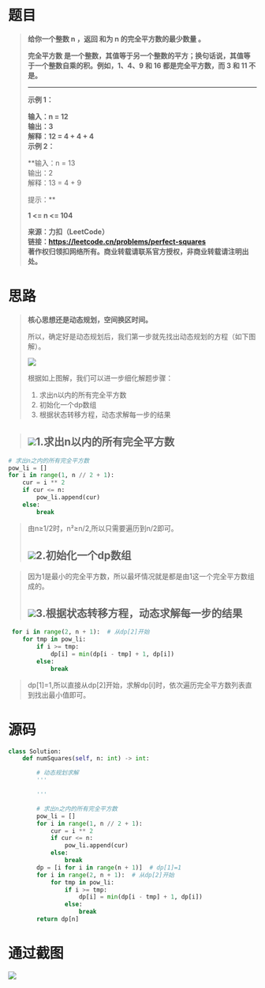 
<BlogInfo id="1253" title="LeetCode之完全平方数" author="白日梦想猿" pv=0 read_times=0 pre_cost_time=76 category="leetcode100题" tag_list="['leetcode', '动态规划']" create_time="2022.07.13 08:39:20.001563" update_time="2022.07.13 08:39:20" />

# **题目**

>  
>
> **给你一个整数 n ，返回 和为 n 的完全平方数的最少数量 。**
>
> **完全平方数 是一个整数，其值等于另一个整数的平方；换句话说，其值等于一个整数自乘的积。例如，1、4、9 和 16 都是完全平方数，而 3 和 11
> 不是。**
>
> ** **
>
> **示例  1：**
>
> **输入：n = 12  
>  输出：3  
>  解释：12 = 4 + 4 + 4  
>  示例 2：**
>
> **输入：n = 13  
>  输出：2  
>  解释：13 = 4 + 9  
>  
>  提示：**
>
> **1 <= n <= 104**
>
> **来源：力扣（LeetCode）  
>  链接：https://leetcode.cn/problems/perfect-squares  
>  著作权归领扣网络所有。商业转载请联系官方授权，非商业转载请注明出处。**

# **思路**

> **核心思想还是动态规划，空间换区时间。**
>
> 所以，确定好是动态规划后，我们第一步就先找出动态规划的方程（如下图解）。
>
> ![](https://img-blog.csdnimg.cn/5b30386778d64805b311a7fdd3d40933.png)
>
>  根据如上图解，我们可以进一步细化解题步骤：
>
>   1. 求出n以内的所有完全平方数
>   2. 初始化一个dp数组
>   3. 根据状态转移方程，动态求解每一步的结果
>

>
> ## ![](https://img-blog.csdnimg.cn/98d1374dba5d4e83ae40822bc57edbab.gif)1.求出n以内的所有完全平方数
>

```python
# 求出n之内的所有完全平方数
pow_li = []
for i in range(1, n // 2 + 1):
    cur = i ** 2
    if cur <= n:
        pow_li.append(cur)
    else:
        break
```

>  由n≥1/2时，n²≥n/2,所以只需要遍历到n/2即可。
>
> ## ![](https://img-blog.csdnimg.cn/0d55f4829e4f4da29b02f6e607d384b9.gif)2.初始化一个dp数组
>
>  
>


>  因为1是最小的完全平方数，所以最坏情况就是都是由1这一个完全平方数组成的。
>
> ## ![](https://img-blog.csdnimg.cn/539e319695974b6f9eafa72c129c3ef5.gif)3.根据状态转移方程，动态求解每一步的结果
>
>  
>

```python
 for i in range(2, n + 1):  # 从dp[2]开始
    for tmp in pow_li:
        if i >= tmp:
            dp[i] = min(dp[i - tmp] + 1, dp[i])
        else:
            break
```

>
>  dp[1]=1,所以直接从dp[2]开始，求解dp[i]时，依次遍历完全平方数列表直到找出最小值即可。
>
>  

# 源码


```python
class Solution:
    def numSquares(self, n: int) -> int:

        # 动态规划求解
        '''

        '''

        # 求出n之内的所有完全平方数
        pow_li = []
        for i in range(1, n // 2 + 1):
            cur = i ** 2
            if cur <= n:
                pow_li.append(cur)
            else:
                break
        dp = [i for i in range(n + 1)]  # dp[1]=1
        for i in range(2, n + 1):  # 从dp[2]开始
            for tmp in pow_li:
                if i >= tmp:
                    dp[i] = min(dp[i - tmp] + 1, dp[i])
                else:
                    break
        return dp[n]
```


# 通过截图

![](https://img-blog.csdnimg.cn/4f398da809fb4e7892fedc3cf80bbb9f.png)




